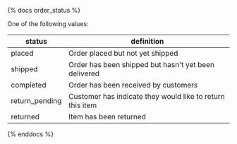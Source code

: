 {% docs order_status %}

One of the following values:

| status            | definition                                                |
|-------------------|-----------------------------------------------------------|
| placed            | Order placed but not yet shipped                          |
| shipped           | Order has been shipped but hasn't yet been delivered      |
| completed         | Order has been received by customers                      |
| return_pending    | Customer has indicate they would like to return this item |
| returned          | Item has been returned                                    |

{% enddocs %}